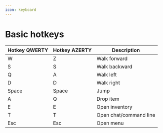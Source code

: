 ```yaml
---
icon: keyboard
---
```


# Basic hotkeys



| Hotkey QWERTY | Hotkey AZERTY | Description            |
| ------------- | ------------- | ---------------------- |
| W             | Z             | Walk forward           |
| S             | S             | Walk backward          |
| Q             | A             | Walk left              |
| D             | D             | Walk right             |
| Space         | Space         | Jump                   |
| A             | Q             | Drop item              |
| E             | E             | Open inventory         |
| T             | T             | Open chat/command line |
| Esc           | Esc           | Open menu              |

